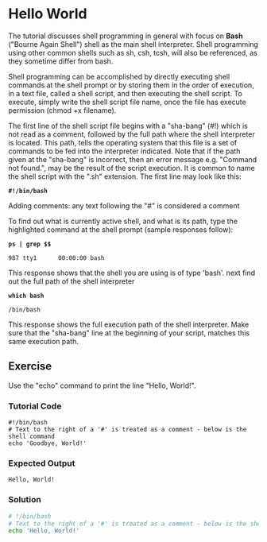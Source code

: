 # Hello World

The tutorial discusses shell programming in general with focus on **Bash** ("Bourne Again Shell") shell as the main shell interpreter. Shell programming using other common shells such as sh, csh, tcsh, will also be referenced, as they sometime differ from bash.

Shell programming can be accomplished by directly executing shell commands at the shell prompt or by storing them in the order of execution, in a text file, called a shell script, and then executing the shell script. To execute, simply write the shell script file name, once the file has execute permission (chmod +x filename).

The first line of the shell script file begins with a "sha-bang" (#!) which is not read as a comment, followed by the full path where the shell interpreter is located. This path, tells the operating system that this file is a set of commands to be fed into the interpreter indicated. Note that if the path given at the "sha-bang" is incorrect, then an error message e.g. "Command not found.", may be the result of the script execution. It is common to name the shell script with the ".sh" extension. The first line may look like this:

**`#!/bin/bash`**

Adding comments: any text following the "#" is considered a comment

To find out what is currently active shell, and what is its path, type the highlighted command at the shell prompt (sample responses follow):

**`ps | grep $$`**

    987 tty1      00:00:00 bash

This response shows that the shell you are using is of type 'bash'. next find out the full path of the shell interpreter

**`which bash`**

    /bin/bash

This response shows the full execution path of the shell interpreter. Make sure that the "sha-bang" line at the beginning of your script, matches this same execution path.

## Exercise

Use the "echo" command to print the line "Hello, World!".

### Tutorial Code

    #!/bin/bash
    # Text to the right of a '#' is treated as a comment - below is the shell command
    echo 'Goodbye, World!'

### Expected Output

    Hello, World!

### Solution

```bash
# !/bin/bash
# Text to the right of a '#' is treated as a comment - below is the shell command
echo 'Hello, World!'
```
